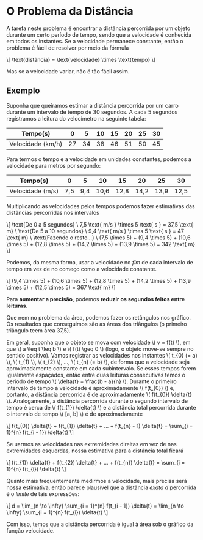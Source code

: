 # O Problema da Distância

A tarefa neste problema é encontrar a distância percorrida por um objeto durante um certo período de tempo, sendo que a velocidade é conhecida em todos os instantes. Se a velocidade permanece constante, então o problema é fácil de resolver por meio da fórmula

\\[
\text{distância} = \text{velocidade} \times \text{tempo}
\\]

Mas se a velocidade variar, não é tão fácil assim.

## Exemplo

Suponha que queiramos estimar a distância percorrida por um carro durante um intervalo de tempo de 30 segundos. A cada 5 segundos registramos a leitura do velocímetro na seguinte tabela:

|      Tempo(s)     | 0  | 5  | 10 | 15 | 20 | 25 | 30 |
|-------------------|----|----|----|----|----|----|----|
| Velocidade (km/h) | 27 | 34 | 38 | 46 | 51 | 50 | 45 |

Para termos o tempo e a velocidade em unidades constantes, podemos a velocidade para metros por segundo:

|      Tempo(s)     |  0  |  5  |  10  |  15  |  20  |  25  |  30  |
|-------------------|-----|-----|------|------|------|------|------|
|  Velocidade (m/s) | 7,5 | 9,4 | 10,6 | 12,8 | 14,2 | 13,9 | 12,5 |

Multiplicando as velocidades pelos tempos podemos fazer estimativas das distâncias percorridas nos intervalos

\\[
\text{De 0 a 5 segundos} \\
7,5 \text{ m/s } \times 5 \text{ s } = 37,5 \text{ m} \\
\text{De 5 a 10 segundos} \\
9,4 \text{ m/s } \times 5 \text{ s } = 47 \text{ m} \\
\text{Fazendo o resto...} \\
(7,5 \times 5) + (9,4 \times 5) + (10,6 \times 5) + (12,8 \times 5) + (14,2 \times 5) + (13,9 \times 5) = 342 \text{ m}
\\]

Podemos, da mesma forma, usar a velocidade no *fim* de cada intervalo de tempo em vez de no começo como a velocidade constante.

\\[
(9,4 \times 5) + (10,6 \times 5) + (12,8 \times 5) + (14,2 \times 5) + (13,9 \times 5) + (12,5 \times 5) = 367 \text{ m}
\\]

Para **aumentar a precisão**, podemos **reduzir os segundos feitos entre leituras**.

Que nem no problema da área, podemos fazer os retângulos nos gráfico. Os resultados que conseguimos são as áreas dos triângulos (o primeiro triângulo teem área 37,5).

Em geral, suponha que o objeto se mova com velocidade \\( v = f(t) \\), em que \\( a \leq t \leq b \\) e \\( f(t) \geq 0 \\) (logo, o objeto move-se sempre no sentido positivo). Vamos registrar as velocidades nos instantes \\( t_{0} (= a) \\), \\( t_{1} \\), \\( t_{2} \\), ..., \\( t_{n} (= b) \\), de forma que a velocidade seja aproximadamente constante em cada subintervalo. Se esses tempos forem igualmente espaçados, então entre duas leituras consecutivas temos o período de tempo \\( \delta{t} = \frac{b - a}{n} \\). Durante o primeiro intervalo de tempo a velocidade é aproximadamente \\( f(t_{0}) \\) e, portanto, a distância percorrida é de aproximadamente \\( f(t_{0}) \delta{t} \\). Analogamente, a distância percorrida durante o segundo intervalo de tempo é cerca de \\( f(t_{1}) \delta{t} \\) e a distância total percorrida durante o intervalo de tempo \\( [a, b] \\) é de aproximadamente

\\[
f(t_{0}) \delta{t} + f(t_{1}) \delta{t} + ... + f(t_{n} - 1) \delta{t} = \sum_{i = 1}^{n} f(t_{i - 1}) \delta{t}
\\]

Se uarmos as velocidades nas extremidades direitas em vez de nas extremidades esquerdas, nossa estimativa para a distância total ficará

\\[
t(t_{1}) \delta{t} + f(t_{2}) \delta{t} + ... + f(t_{n}) \delta{t} = \sum_{i = 1}^{n} f(t_{i}) \delta{t}
\\]

Quanto mais frequentemente medirmos a velocidade, mais precisa será nossa estimativa, então parece plausível que a distância *exata d* percorrida é o *limite* de tais expressões:

\\[
d = \lim_{n \to \infty} \sum_{i = 1}^{n} f(t_{i - 1}) \delta{t} = \lim_{n \to \infty} \sum_{i = 1}^{n} f(t_{i}) \delta{t}
\\]

Com isso, temos que a distância percorrida é igual à área sob o gráfico da função velocidade.
